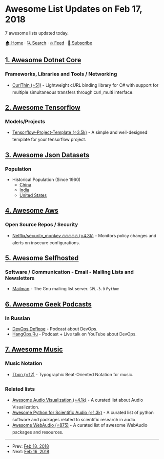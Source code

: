 # Awesome List Updates on Feb 17, 2018

7 awesome lists updated today.

[🏠 Home](/README.md) · [🔍 Search](https://test.trackawesomelist.com/search/) · [🔥 Feed](https://test.trackawesomelist.com/rss.xml) · [📮 Subscribe](https://trackawesomelist.us17.list-manage.com/subscribe?u=d2f0117aa829c83a63ec63c2f&id=36a103854c)



## [1. Awesome Dotnet Core](/content/thangchung/awesome-dotnet-core/README.md)

### Frameworks, Libraries and Tools / Networking

*   [CurlThin (⭐51)](https://github.com/stil/CurlThin) - Lightweight cURL binding library for C# with support for multiple simultaneous transfers through curl\_multi interface.

## [2. Awesome Tensorflow](/content/jtoy/awesome-tensorflow/README.md)

### Models/Projects

*   [Tensorflow-Project-Template (⭐3.5k)](https://github.com/Mrgemy95/Tensorflow-Project-Template) - A simple and well-designed template for your tensorflow project.

## [3. Awesome Json Datasets](/content/jdorfman/awesome-json-datasets/README.md)

### Population

*   Historical Population (Since 1960)
    *   [China](http://api.worldbank.org/countries/CHN/indicators/SP.POP.TOTL?per_page=5000\&format=json)
    *   [India](http://api.worldbank.org/countries/IND/indicators/SP.POP.TOTL?per_page=5000\&format=json)
    *   [United States](http://api.worldbank.org/countries/USA/indicators/SP.POP.TOTL?per_page=5000\&format=json)

## [4. Awesome Aws](/content/donnemartin/awesome-aws/README.md)

### Open Source Repos / Security

*   [Netflix/security\_monkey :fire::fire::fire::fire::fire: (⭐4.3k)](https://github.com/Netflix/security_monkey) - Monitors policy changes and alerts on insecure configurations.

## [5. Awesome Selfhosted](/content/awesome-selfhosted/awesome-selfhosted/README.md)

### Software / Communication - Email - Mailing Lists and Newsletters

*   [Mailman](https://www.gnu.org/software/mailman/) - The Gnu mailing list server. `GPL-3.0` `Python`

## [6. Awesome Geek Podcasts](/content/ayr-ton/awesome-geek-podcasts/README.md)

### In Russian

*   [DevOps Deflope](https://devopsdeflope.ru/) - Podcast about DevOps.
*   [HangOps.Ru](https://www.youtube.com/channel/UCr5mwN4AKxiYxysr8PeQdaA/feed) - Podcast + Live talk on YouTube about DevOps.

## [7. Awesome Music](/content/ciconia/awesome-music/README.md)

### Music Notation

*   [Tbon (⭐12)](https://github.com/Michael-F-Ellis/tbon) - Typographic Beat-Oriented Notation for music.

### Related lists

*   [Awesome Audio Visualization (⭐4.1k)](https://github.com/willianjusten/awesome-audio-visualization) - A curated list about Audio Visualization.
*   [Awesome Python for Scientific Audio (⭐1.3k)](https://github.com/faroit/awesome-python-scientific-audio) - A curated list of python software and packages related to scientific research in audio.
*   [Awesome WebAudio (⭐875)](https://github.com/notthetup/awesome-webaudio) - A curated list of awesome WebAudio packages and resources.

---

- Prev: [Feb 18, 2018](/content/2018/02/18/README.md)
- Next: [Feb 16, 2018](/content/2018/02/16/README.md)